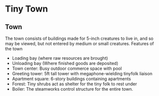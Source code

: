 # Tiny Town

## Town
The town consists of buildings made for 5-inch creatures to live in, and so may be viewed, but not entered by medium or small creatures. Features of the town
- Loading bay (where raw resources are brought)
- Unloading bay (Where finished goods are deposited)
- Town center: Busy outdoor commerce space with pool
- Greeting tower: 5ft tall tower with megaphone-wielding tinyfolk liaison
- Apartment square: 6-story buildings containing apartments
- Forest: Tiny shrubs act as shelter for the tiny folk to rest under
- Boiler: The steamworks control structure for the entire town.